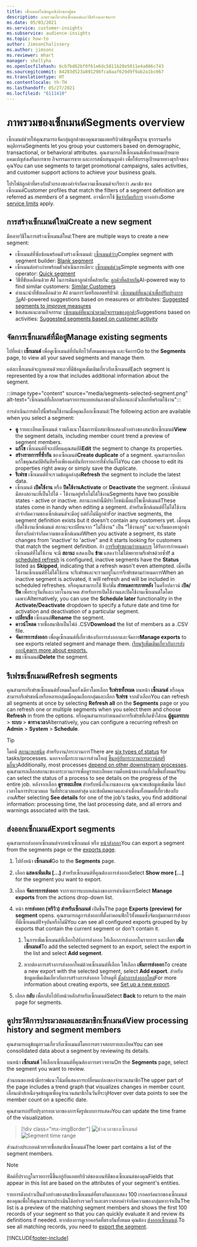 ```yaml
---
title: เซ็กเมนต์ในข้อมูลเชิงลึกของผู้ชม
description: ภาพรวมเกี่ยวกับเซ็กเมนต์และวิธีสร้างและจัดการ
ms.date: 05/03/2021
ms.service: customer-insights
ms.subservice: audience-insights
ms.topic: how-to
author: JimsonChalissery
ms.author: jimsonc
ms.reviewer: mhart
manager: shellyha
ms.openlocfilehash: 6cb7bd62bf0f61e6dc5811b20e5011e4a086c743
ms.sourcegitcommit: 84283d523a891298fca8aaf629d9f9ab2a1bc067
ms.translationtype: HT
ms.contentlocale: th-TH
ms.lasthandoff: 05/27/2021
ms.locfileid: "6111410"
---
```

# <a name="segments-overview"></a><span data-ttu-id="53f30-103">ภาพรวมของเซ็กเมนต์</span><span class="sxs-lookup"><span data-stu-id="53f30-103">Segments overview</span></span>

<span data-ttu-id="53f30-104">เซ็กเมนต์ช่วยให้คุณสามารถจัดกลุ่มลูกค้าของคุณตามแอตทริบิวต์ข้อมูลพื้นฐาน ธุรกรรมหรือพฤติกรรม</span><span class="sxs-lookup"><span data-stu-id="53f30-104">Segments let you group your customers based on demographic, transactional, or behavioral attributes.</span></span> <span data-ttu-id="53f30-105">คุณสามารถใช้เซ็กเมนต์เพื่อกำหนดเป้าหมายแคมเปญส่งเสริมการขาย กิจกรรมการขาย และการสนับสนุนลูกค้า เพื่อให้บรรลุเป้าหมายทางธุรกิจของคุณ</span><span class="sxs-lookup"><span data-stu-id="53f30-105">You can use segments to target promotional campaigns, sales activities, and customer support actions to achieve your business goals.</span></span>

<span data-ttu-id="53f30-106">โปรไฟล์ลูกค้าที่ตรงกับตัวกรองของคำจำกัดความเซ็กเมนต์จะเรียกว่า *สมาชิก* ของเซ็กเมนต์</span><span class="sxs-lookup"><span data-stu-id="53f30-106">Customer profiles that match the filters of a segment definition are referred as *members* of a segment.</span></span> <span data-ttu-id="53f30-107">อาจมีการใช้ [ขีดจำกัดบริการ](service-limits.md) บางอย่าง</span><span class="sxs-lookup"><span data-stu-id="53f30-107">Some [service limits](service-limits.md) apply.</span></span>

## <a name="create-a-new-segment"></a><span data-ttu-id="53f30-108">การสร้างเซ็กเมนต์ใหม่</span><span class="sxs-lookup"><span data-stu-id="53f30-108">Create a new segment</span></span>

<span data-ttu-id="53f30-109">มีหลายวิธีในการสร้างเซ็กเมนต์ใหม่:</span><span class="sxs-lookup"><span data-stu-id="53f30-109">There are multiple ways to create a new segment:</span></span> 

- <span data-ttu-id="53f30-110">เซ็กเมนต์ที่ซับซ้อนพร้อมตัวสร้างเซ็กเมนต์: [เซ็กเมนต์ว่าง](segment-builder.md#create-a-new-segment)</span><span class="sxs-lookup"><span data-stu-id="53f30-110">Complex segment with segment builder: [Blank segment](segment-builder.md#create-a-new-segment)</span></span>
- <span data-ttu-id="53f30-111">เซ็กเมนต์อย่างง่ายพร้อมตัวดำเนินการเดียว: [เซ็กเมนต์ด่วน](segment-builder.md#quick-segments)</span><span class="sxs-lookup"><span data-stu-id="53f30-111">Simple segments with one operator: [Quick segment](segment-builder.md#quick-segments)</span></span>
- <span data-ttu-id="53f30-112">วิธีที่ขับเคลื่อนด้วย AI ในการค้นหาลูกค้าที่คล้ายกัน: [ลูกค้าที่คล้ายกัน](find-similar-customer-segments.md)</span><span class="sxs-lookup"><span data-stu-id="53f30-112">AI-powered way to find similar customers: [Similar Customers](find-similar-customer-segments.md)</span></span>
- <span data-ttu-id="53f30-113">คำแนะนำที่ขับเคลื่อนด้วย AI ตามการวัดหรือแอตทริบิวต์: [เซ็กเมนต์ที่แนะนำเพื่อปรับปรุงการวัด](suggested-segments.md)</span><span class="sxs-lookup"><span data-stu-id="53f30-113">AI-powered suggestions based on measures or attributes: [Suggested segments to improve measures](suggested-segments.md)</span></span>
- <span data-ttu-id="53f30-114">ข้อเสนอแนะตามกิจกรรม: [เซ็กเมนต์ที่แนะนำตามกิจกรรมของลูกค้า](suggested-segments-activity.md)</span><span class="sxs-lookup"><span data-stu-id="53f30-114">Suggestions based on activities: [Suggested segments based on customer activity](suggested-segments-activity.md)</span></span>

## <a name="manage-existing-segments"></a><span data-ttu-id="53f30-115">จัดการเซ็กเมนต์ที่มีอยู่</span><span class="sxs-lookup"><span data-stu-id="53f30-115">Manage existing segments</span></span>

<span data-ttu-id="53f30-116">ไปที่หน้า **เซ็กเมนต์** เพื่อดูเซ็กเมนต์ที่บันทึกไว้ทั้งหมดของคุณ และจัดการ</span><span class="sxs-lookup"><span data-stu-id="53f30-116">Go to the **Segments** page, to view all your saved segments and manage them.</span></span>

<span data-ttu-id="53f30-117">แต่ละเซ็กเมนต์จะถูกแทนด้วยแถวที่มีข้อมูลเพิ่มเติมเกี่ยวกับเซ็กเมนต์</span><span class="sxs-lookup"><span data-stu-id="53f30-117">Each segment is represented by a row that includes additional information about the segment.</span></span>

:::image type="content" source="media/segments-selected-segment.png" alt-text="เซ็กเมนต์ที่เลือกพร้อมรายการแบบหล่นลงของตัวเลือกและตัวเลือกที่พร้อมใช้งาน":::

<span data-ttu-id="53f30-119">การดำเนินการต่อไปนี้พร้อมใช้งานเมื่อคุณเลือกเซ็กเมนต์:</span><span class="sxs-lookup"><span data-stu-id="53f30-119">The following action are available when you select a segment:</span></span>

- <span data-ttu-id="53f30-120">**ดู** รายละเอียดเซ็กเมนต์ รวมถึงแนวโน้มการนับสมาชิกแสดงตัวอย่างของสมาชิกเซ็กเมนต์</span><span class="sxs-lookup"><span data-stu-id="53f30-120">**View** the segment details, including member count trend a preview of segment members.</span></span>
- <span data-ttu-id="53f30-121">**แก้ไข** เซ็กเมนต์ที่จะเปลี่ยนคุณสมบัติ</span><span class="sxs-lookup"><span data-stu-id="53f30-121">**Edit** the segment to change its properties.</span></span>
- <span data-ttu-id="53f30-122">**สร้างรายการที่ซ้ำกัน** ของเซ็กเมนต์</span><span class="sxs-lookup"><span data-stu-id="53f30-122">**Create duplicate** of a segment.</span></span> <span data-ttu-id="53f30-123">คุณสามารถเลือกแก้ไขคุณสมบัติทันทีหรือเพียงแค่บันทึกรายการที่ซ้ำกันก็ได้</span><span class="sxs-lookup"><span data-stu-id="53f30-123">You can choose to edit its properties right away or simply save the duplicate.</span></span>
- <span data-ttu-id="53f30-124">**รีเฟรช** เซ็กเมนต์ที่จะรวมข้อมูลล่าสุด</span><span class="sxs-lookup"><span data-stu-id="53f30-124">**Refresh** the segment to include the latest data.</span></span>
- <span data-ttu-id="53f30-125">เซ็กเมนต์ **เปิดใช้งาน** หรือ **ปิดใช้งาน**</span><span class="sxs-lookup"><span data-stu-id="53f30-125">**Activate** or **Deactivate** the segment.</span></span> <span data-ttu-id="53f30-126">เซ็กต์เมนต์มีสองสถานะที่เป็นไปได้ - ใช้งานอยู่หรือไม่ได้ใช้งาน</span><span class="sxs-lookup"><span data-stu-id="53f30-126">Segments have two possible states - active or inactive.</span></span> <span data-ttu-id="53f30-127">สถานะเหล่านี้มีประโยชน์เมื่อแก้ไขเซ็กต์เมนต์</span><span class="sxs-lookup"><span data-stu-id="53f30-127">These states come in handy when editing a segment.</span></span> <span data-ttu-id="53f30-128">สำหรับเซ็กต์เมนต์ที่ไม่ได้ใช้งาน คำจำกัดความของเซ็กต์เมนต์จะมีอยู่ แต่ยังไม่มีลูกค้า</span><span class="sxs-lookup"><span data-stu-id="53f30-128">For inactive segments, the segment definition exists but it doesn't contain any customers yet.</span></span> <span data-ttu-id="53f30-129">เมื่อคุณเปิดใช้งานเซ็กต์เมนต์ สถานะจะเปลี่ยนจาก "ไม่ใช้งาน" เป็น "ใช้งานอยู่" และจะเริ่มมองหาลูกค้าที่ตรงกับคำจำกัดความของเซ็กต์เมนต์</span><span class="sxs-lookup"><span data-stu-id="53f30-129">When you activate a segment, its state changes from 'inactive' to 'active" and it starts looking for customers that match the segment definition.</span></span> <span data-ttu-id="53f30-130">ถ้า [การรีเฟรชตามกำหนดการ](system.md#schedule-tab) ได้รับการกำหนดค่าเซ็กเมนต์ที่ไม่ใช้งาน จะมี **สถานะ** แสดงเป็น **ข้าม** แสดงว่าไม่ได้พยายามรีเฟรชด้วยซ้ำ</span><span class="sxs-lookup"><span data-stu-id="53f30-130">If a [scheduled refresh](system.md#schedule-tab) is configured, inactive segments have the **Status** listed as **Skipped**, indicating that a refresh wasn't even attempted.</span></span> <span data-ttu-id="53f30-131">เมื่อเปิดใช้งานเซ็กเมนต์ที่ไม่ได้ใช้งาน จะรีเฟรชและจะรวมอยู่ในการรีเฟรชตามกำหนดการ</span><span class="sxs-lookup"><span data-stu-id="53f30-131">When an inactive segment is activated, it will refresh and will be included in scheduled refreshes.</span></span>
  <span data-ttu-id="53f30-132">หรือคุณสามารถใช้ ฟังก์ชั่น **กำหนดการภายหลัง** ในดร็อปดาวน์ **เปิด/ปิด** เพื่อระบุวันที่และเวลาในอนาคต สำหรับการเปิดใช้งานและปิดใช้งานเซ็กเมนต์ใดโดยเฉพาะ</span><span class="sxs-lookup"><span data-stu-id="53f30-132">Alternatively, you can use the **Schedule later** functionality in the **Activate/Deactivate** dropdown to specify a future date and time for activation and deactivation of a particular segment.</span></span>
- <span data-ttu-id="53f30-133">**เปลี่ยนชื่อ** เซ็กเมนต์</span><span class="sxs-lookup"><span data-stu-id="53f30-133">**Rename** the segment.</span></span>
- <span data-ttu-id="53f30-134">**ดาวน์โหลด** รายชื่อสมาชิกเป็นไฟล์ .CSV</span><span class="sxs-lookup"><span data-stu-id="53f30-134">**Download** the list of members as a .CSV file.</span></span>
- <span data-ttu-id="53f30-135">**จัดการการส่งออก** เพื่อดูเซ็กเมนต์ที่เกี่ยวข้องกับการส่งออกและจัดการ</span><span class="sxs-lookup"><span data-stu-id="53f30-135">**Manage exports** to see exports related segment and manage them.</span></span> [<span data-ttu-id="53f30-136">เรียนรู้เพิ่มเติมเกี่ยวกับการส่งออก</span><span class="sxs-lookup"><span data-stu-id="53f30-136">Learn more about exports.</span></span>](export-destinations.md)
- <span data-ttu-id="53f30-137">**ลบ** เซ็กเมนต์</span><span class="sxs-lookup"><span data-stu-id="53f30-137">**Delete** the segment.</span></span>

## <a name="refresh-segments"></a><span data-ttu-id="53f30-138">รีเฟรชเซ็กเมนต์</span><span class="sxs-lookup"><span data-stu-id="53f30-138">Refresh segments</span></span>

<span data-ttu-id="53f30-139">คุณสามารถรีเฟรชเซ็กเมนต์ทั้งหมดในครั้งเดียวโดยเลือก **รีเฟรชทั้งหมด** บนหน้า **เซ็กเมนต์** หรือคุณสามารถรีเฟรชหนึ่งหรือหลายกลุ่มเมื่อคุณเลือกกลุ่มและเลือก **รีเฟรช** จากตัวเลือก</span><span class="sxs-lookup"><span data-stu-id="53f30-139">You can refresh all segments at once by selecting **Refresh all** on the **Segments** page or you can refresh one or multiple segments when you select them and choose **Refresh** in from the options.</span></span> <span data-ttu-id="53f30-140">หรือคุณสามารถกำหนดค่าการรีเฟรชที่เกิดซ้ำได้บน **ผู้ดูแลระบบ** > **ระบบ** > **ตารางเวลา**</span><span class="sxs-lookup"><span data-stu-id="53f30-140">Alternatively, you can configure a recurring refresh on **Admin** > **System** > **Schedule**.</span></span>

> [!TIP]
> <span data-ttu-id="53f30-141">โดยมี [สถานะหกชนิด](system.md#status-types) สำหรับงาน/กระบวนการ</span><span class="sxs-lookup"><span data-stu-id="53f30-141">There are [six types of status](system.md#status-types) for tasks/processes.</span></span> <span data-ttu-id="53f30-142">นอกจากนี้กระบวนการส่วนใหญ่ [ขึ้นอยู่กับกระบวนการดาวน์สตรีมอื่นๆ](system.md#refresh-policies)</span><span class="sxs-lookup"><span data-stu-id="53f30-142">Additionally, most processes [depend on other downstream processes](system.md#refresh-policies).</span></span> <span data-ttu-id="53f30-143">คุณสามารถเลือกสถานะของกระบวนการเพื่อดูรายละเอียดความคืบหน้าของงานที่เกิดขึ้นทั้งหมด</span><span class="sxs-lookup"><span data-stu-id="53f30-143">You can select the status of a process to see details on the progress of the entire job.</span></span> <span data-ttu-id="53f30-144">หลังจากเลือก **ดูรายละเอียด** สำหรับหนึ่งในงานของงาน คุณจะพบข้อมูลเพิ่มเติม ได้แก่ เวลาในการประมวลผล วันที่ประมวลผลล่าสุด และข้อผิดพลาดและคำเตือนทั้งหมดที่เกี่ยวข้องกับงาน</span><span class="sxs-lookup"><span data-stu-id="53f30-144">After selecting **See details** for one of the job's tasks, you find additional information: processing time, the last processing date, and all errors and warnings associated with the task.</span></span>

## <a name="export-segments"></a><span data-ttu-id="53f30-145">ส่งออกเซ็กเมนต์</span><span class="sxs-lookup"><span data-stu-id="53f30-145">Export segments</span></span>

<span data-ttu-id="53f30-146">คุณสามารถส่งออกเซ็กเมนต์จากหน้าเซ็กเมนต์ หรือ [หน้าส่งออก](export-destinations.md)</span><span class="sxs-lookup"><span data-stu-id="53f30-146">You can export a segment from the segments page or the [exports page](export-destinations.md).</span></span> 

1. <span data-ttu-id="53f30-147">ไปยังหน้า **เซ็กเมนต์**</span><span class="sxs-lookup"><span data-stu-id="53f30-147">Go to the **Segments** page.</span></span>

1. <span data-ttu-id="53f30-148">เลือก **แสดงเพิ่มเติม [...]** สำหรับเซ็กเมนต์ที่คุณต้องการส่งออก</span><span class="sxs-lookup"><span data-stu-id="53f30-148">Select **Show more [...]** for the segment you want to export.</span></span>

1. <span data-ttu-id="53f30-149">เลือก **จัดการการส่งออก** จากรายการแบบหล่นลงของการดำเนินการ</span><span class="sxs-lookup"><span data-stu-id="53f30-149">Select **Manage exports** from the actions drop-down list.</span></span>

1. <span data-ttu-id="53f30-150">หน้า **การส่งออก (พรีวิว) สำหรับเซ็กเมนต์** เปิดขึ้น</span><span class="sxs-lookup"><span data-stu-id="53f30-150">The page **Exports (preview) for segment** opens.</span></span> <span data-ttu-id="53f30-151">คุณสามารถดูการส่งออกที่ตั้งค่าคอนฟิกไว้ทั้งหมดซึ่งจัดกลุ่มตามการส่งออกที่มีเซ็กเมนต์ปัจจุบันหรือไม่มี</span><span class="sxs-lookup"><span data-stu-id="53f30-151">You can see all configured exports grouped by by exports that contain the current segment or don't contain it.</span></span>

   1. <span data-ttu-id="53f30-152">ในการเพิ่มเซ็กเมนต์ที่เลือกไปยังการส่งออก ให้เลือกการส่งออกในรายการ และเลือก **เพิ่มเซ็กเมนต์**</span><span class="sxs-lookup"><span data-stu-id="53f30-152">To add the selected segment to an export, select the export in the list and select **Add segment**.</span></span>

   1. <span data-ttu-id="53f30-153">หากต้องการสร้างการส่งออกใหม่ด้วยเซ็กเมนต์ที่เลือก ให้เลือก **เพิ่มการส่งออก**</span><span class="sxs-lookup"><span data-stu-id="53f30-153">To create a new export with the selected segment, select **Add export**.</span></span> <span data-ttu-id="53f30-154">สำหรับข้อมูลเพิ่มเติมเกี่ยวกับการสร้างการส่งออก โปรดดูที่ [ตั้งค่าการส่งออกใหม่](export-destinations.md#set-up-a-new-export)</span><span class="sxs-lookup"><span data-stu-id="53f30-154">For more information about creating exports, see [Set up a new export](export-destinations.md#set-up-a-new-export).</span></span>

1. <span data-ttu-id="53f30-155">เลือก **กลับ** เพื่อกลับไปยังหน้าหลักสำหรับเซ็กเมนต์</span><span class="sxs-lookup"><span data-stu-id="53f30-155">Select **Back** to return to the main page for segments.</span></span>

## <a name="view-processing-history-and-segment-members"></a><span data-ttu-id="53f30-156">ดูประวัติการประมวลผลและสมาชิกเซ็กเมนต์</span><span class="sxs-lookup"><span data-stu-id="53f30-156">View processing history and segment members</span></span>

<span data-ttu-id="53f30-157">คุณสามารถดูข้อมูลรวมเกี่ยวกับเซ็กเมนต์โดยการตรวจสอบรายละเอียด</span><span class="sxs-lookup"><span data-stu-id="53f30-157">You can see consolidated data about a segment by reviewing its details.</span></span>

<span data-ttu-id="53f30-158">บนหน้า **เซ็กเมนต์** ให้เลือกเซ็กเมนต์ที่คุณต้องการตรวจทาน</span><span class="sxs-lookup"><span data-stu-id="53f30-158">On the **Segments** page, select the segment you want to review.</span></span>

<span data-ttu-id="53f30-159">ส่วนบนของหน้ามีกราฟแนวโน้มที่แสดงการเปลี่ยนแปลงของจำนวนสมาชิก</span><span class="sxs-lookup"><span data-stu-id="53f30-159">The upper part of the page includes a trend graph that visualizes changes in member count.</span></span> <span data-ttu-id="53f30-160">เลื่อนเม้าส์เหนือจุดข้อมูลเพื่อดูจำนวนสมาชิกในวันที่ระบุ</span><span class="sxs-lookup"><span data-stu-id="53f30-160">Hover over data points to see the member count on a specific date.</span></span>

<span data-ttu-id="53f30-161">คุณสามารถปรับปรุงกรอบเวลาของการจัดรูปแบบการแสดง</span><span class="sxs-lookup"><span data-stu-id="53f30-161">You can update the time frame of the visualization.</span></span>

> [!div class="mx-imgBorder"]
> <span data-ttu-id="53f30-162">![ช่วงเวลาของเซ็กเมนต์](media/segment-time-range.png "ช่วงเวลาของเซ็กเมนต์")</span><span class="sxs-lookup"><span data-stu-id="53f30-162">![Segment time range](media/segment-time-range.png "Segment time range")</span></span>

<span data-ttu-id="53f30-163">ส่วนล่างประกอบด้วยรายชื่อสมาชิกเซ็กเมนต์</span><span class="sxs-lookup"><span data-stu-id="53f30-163">The lower part contains a list of the segment members.</span></span>

> [!NOTE]
> <span data-ttu-id="53f30-164">ฟิลด์ที่ปรากฏในรายการนี้ขึ้นอยู่กับแอตทริบิวต์ของเอนทิตีของเซ็กเมนต์ของคุณ</span><span class="sxs-lookup"><span data-stu-id="53f30-164">Fields that appear in this list are based on the attributes of your segment's entities.</span></span>
>
><span data-ttu-id="53f30-165">รายการดังกล่าวเป็นตัวอย่างของสมาชิกเซ็กเมนต์ที่ตรงกันและแสดง 100 เรกคอร์ดแรกของเซ็กเมนต์ของคุณเพื่อให้คุณสามารถประเมินได้อย่างรวดเร็วและตรวจสอบคำจำกัดความของกลุ่มหากจำเป็น</span><span class="sxs-lookup"><span data-stu-id="53f30-165">The list is a preview of the matching segment members and shows the first 100 records of your segment so that you can quickly evaluate it and review its definitions if needed.</span></span> <span data-ttu-id="53f30-166">หากต้องการดูเรกคอร์ดที่ตรงกันทั้งหมด คุณต้อง [ส่งออกเซ็กเมนต์](export-destinations.md).</span><span class="sxs-lookup"><span data-stu-id="53f30-166">To see all matching records, you need to [export the segment](export-destinations.md).</span></span>

[!INCLUDE[footer-include](../includes/footer-banner.md)] 
